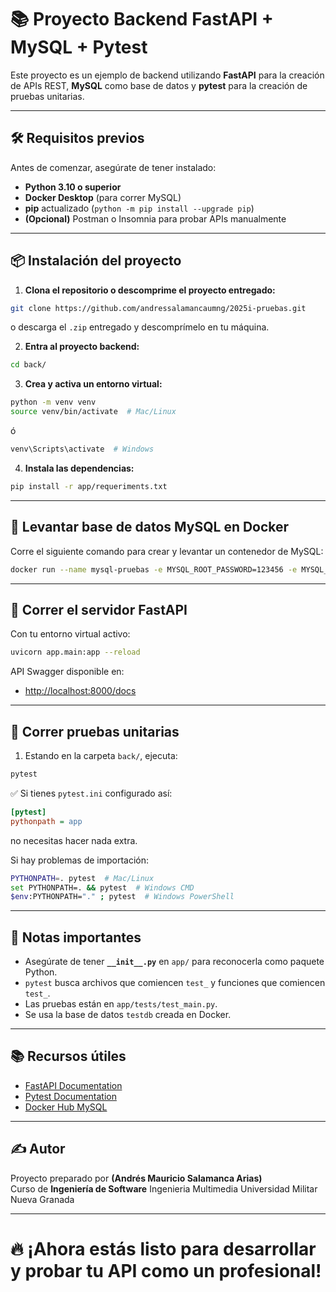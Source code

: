 # 📚 Proyecto Backend FastAPI + MySQL + Pytest

Este proyecto es un ejemplo de backend utilizando **FastAPI** para la creación de APIs REST, **MySQL** como base de datos y **pytest** para la creación de pruebas unitarias.

---

## 🛠 Requisitos previos

Antes de comenzar, asegúrate de tener instalado:

- **Python 3.10 o superior**
- **Docker Desktop** (para correr MySQL)
- **pip** actualizado (`python -m pip install --upgrade pip`)
- **(Opcional)** Postman o Insomnia para probar APIs manualmente

---

## 📦 Instalación del proyecto

1. **Clona el repositorio o descomprime el proyecto entregado:**

```bash
git clone https://github.com/andressalamancaumng/2025i-pruebas.git
```
o descarga el `.zip` entregado y descomprímelo en tu máquina.

2. **Entra al proyecto backend:**

```bash
cd back/
```

3. **Crea y activa un entorno virtual:**

```bash
python -m venv venv
source venv/bin/activate  # Mac/Linux
```
ó
```bash
venv\Scripts\activate  # Windows
```

4. **Instala las dependencias:**

```bash
pip install -r app/requeriments.txt
```

---

## 🐬 Levantar base de datos MySQL en Docker

Corre el siguiente comando para crear y levantar un contenedor de MySQL:

```bash
docker run --name mysql-pruebas -e MYSQL_ROOT_PASSWORD=123456 -e MYSQL_DATABASE=testdb -p 3306:3306 -d mysql:8.0
```

---

## 🚀 Correr el servidor FastAPI

Con tu entorno virtual activo:

```bash
uvicorn app.main:app --reload
```

API Swagger disponible en:

- [http://localhost:8000/docs](http://localhost:8000/docs)

---

## 🧪 Correr pruebas unitarias

1. Estando en la carpeta `back/`, ejecuta:

```bash
pytest
```

✅ Si tienes `pytest.ini` configurado así:

```ini
[pytest]
pythonpath = app
```
no necesitas hacer nada extra.

Si hay problemas de importación:

```bash
PYTHONPATH=. pytest  # Mac/Linux
set PYTHONPATH=. && pytest  # Windows CMD
$env:PYTHONPATH="." ; pytest  # Windows PowerShell
```

---

## 🎯 Notas importantes

- Asegúrate de tener **`__init__.py`** en `app/` para reconocerla como paquete Python.
- `pytest` busca archivos que comiencen `test_` y funciones que comiencen `test_`.
- Las pruebas están en `app/tests/test_main.py`.
- Se usa la base de datos `testdb` creada en Docker.

---

## 📚 Recursos útiles

- [FastAPI Documentation](https://fastapi.tiangolo.com/)
- [Pytest Documentation](https://docs.pytest.org/en/stable/)
- [Docker Hub MySQL](https://hub.docker.com/_/mysql)

---

## ✍️ Autor

Proyecto preparado por **(Andrés Mauricio Salamanca Arias)**  
Curso de **Ingeniería de Software**
Ingenieria Multimedia
Universidad Militar Nueva Granada

---

# 🔥 ¡Ahora estás listo para desarrollar y probar tu API como un profesional!
